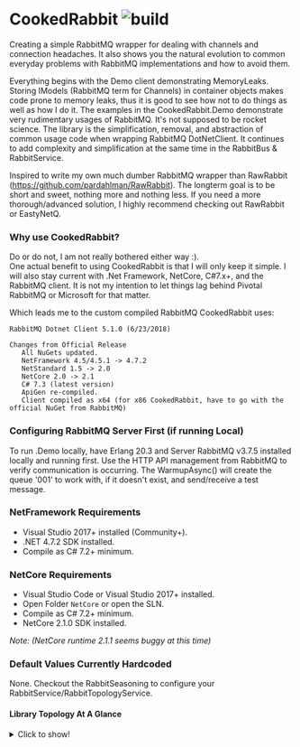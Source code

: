 # CookedRabbit ![build](https://ci.appveyor.com/api/projects/status/github/thyams/CookedRabbit?branch=master&svg=true)
Creating a simple RabbitMQ wrapper for dealing with channels and connection headaches. It also shows you  the natural evolution to common everyday problems with RabbitMQ implementations and how to avoid them.

Everything begins with the Demo client demonstrating MemoryLeaks. Storing IModels (RabbitMQ term for Channels) in container objects makes code prone to memory leaks, thus it is good to see how not to do things as well as how I do it. The examples in the CookedRabbit.Demo demonstrate very rudimentary usages of RabbitMQ. It's not supposed to be rocket science. The library is the simplification, removal, and abstraction of common usage code when wrapping RabbitMQ DotNetClient. It continues to add complexity and simplification at the same time in the RabbitBus & RabbitService.

Inspired to write my own much dumber RabbitMQ wrapper than RawRabbit (https://github.com/pardahlman/RawRabbit). The longterm goal is to be short and sweet, nothing more and nothing less. If you need a more thorough/advanced solution, I highly recommend checking out RawRabbit or EastyNetQ.

### Why use CookedRabbit?
Do or do not, I am not really bothered either way :).  
One actual benefit to using CookedRabbit is that I will only keep it simple. I will also stay current with .Net Framework, NetCore, C#7.x+, and the RabbitMQ client. It is not my intention to let things lag behind Pivotal RabbitMQ or Microsoft for that matter.

Which leads me to the custom compiled RabbitMQ CookedRabbit uses:

    RabbitMQ Dotnet Client 5.1.0 (6/23/2018)

    Changes from Official Release
       All NuGets updated.
       NetFramework 4.5/4.5.1 -> 4.7.2
       NetStandard 1.5 -> 2.0
       NetCore 2.0 -> 2.1
       C# 7.3 (latest version)
       ApiGen re-compiled.
       Client compiled as x64 (for x86 CookedRabbit, have to go with the official NuGet from RabbitMQ)

### Configuring RabbitMQ Server First (if running Local)
To run .Demo locally, have Erlang 20.3 and Server RabbitMQ v3.7.5 installed locally and running first.
Use the HTTP API management from RabbitMQ to verify communication is occurring.
The WarmupAsync() will create the queue '001' to work with, if it doesn't exist, and send/receive a test message.

### NetFramework Requirements

 * Visual Studio 2017+ installed (Community+).
 * .NET 4.7.2 SDK installed.
 * Compile as C# 7.2+ minimum.

### NetCore Requirements

 * Visual Studio Code or Visual Studio 2017+ installed.
 * Open Folder `NetCore` or open the SLN.
 * Compile as C# 7.2+ minimum.
 * NetCore 2.1.0 SDK installed.

*Note: (NetCore runtime 2.1.1 seems buggy at this time)*

### Default Values Currently Hardcoded
None. Checkout the RabbitSeasoning to configure your RabbitService/RabbitTopologyService.

#### Library Topology At A Glance

<details><summary>Click to show!</summary>
<p>

```
    ║
    ║ Your Business Logic
    ║
    ╠══ » RabbbitBus() ═════════════════════════════════════════════════════════════╗
    ║       ║                                                                       ║
    ║       ║ - Exception Handling                                                  ║
    ║       ║ - Circuit Breaker                                                     ║
    ║       ║ - Abstraction                                                         ║
    ║       ║                                                                       ║
    ╠════ » ╠══ » RabbitService ════════════════════════════════════════════════════╣
    ║       ║       ║                                                               ║
    ║       ║       ║ & RabbitChannelPool                                           ║
    ║       ║       ║ & RabbitSeasoning                                             ║
    ║       ║       ║ + Flag Channel As Dead                                        ║
    ║       ║       ║ + Return Channel To Pool (Finished Work)                      ║
    ║       ║       ║ + Publish                                                     ║
    ║       ║       ║ + PublishMany                                                 ║
    ║       ║       ║ + PublishManyAsBatches                                        ║
    ║       ║       ║ + Get                                                         ║
    ║       ║       ║   + Returns As ValueTuple                                     ║
    ║       ║       ║   + Returns As AckableResult                                  ║
    ║       ║       ║ + GetMany                                                     ║
    ║       ║       ║   + Returns As ValueTuple                                     ║
    ║       ║       ║   + Returns As AckableResult                                  ║
    ║       ║       ║ + Create Consumer                                             ║
    ║       ║       ║ + Create AsyncConsumer                                        ║
    ║       ║       ║ - Replacing Console with Logger                               ║
    ║       ║       ║ - throw ex                                                    ║
    ║       ║       ║ ! Opinionated Throttling (RabbitSeasoning Configurable)       ║
    ║       ║       ║                                                               ║
    ║       ║       ╚══ » RabbitChannelPool ════════════════════════════════════════╣
    ║       ║               ║                                                       ║
    ║       ║               ║ & RabbitConnectionPool                                ║
    ║       ║               ║ & RabbitSeasoning                                     ║
    ║       ║               ║ + GetTransientChannel (non-Ackable)                   ║
    ║       ║               ║ + GetTransientChannel (Ackable)                       ║
    ║       ║               ║ + GetChannelPair from &ChannelPool (non-Ackable)      ║
    ║       ║               ║ + GetChannelPair from &ChannelPool (ackable)          ║
    ║       ║               ║ + Get Channel Delay (When All Channels Are In Use)    ║
    ║       ║               ║ + In Use ChannelPair Pool                             ║
    ║       ║               ║ + In Use Ack ChannelPair Pool                         ║
    ║       ║               ║ + Return Channel to A Pool                            ║
    ║       ║               ║ - Replacing Console with Logger                       ║
    ║       ║               ║ - throw ex                                            ║
    ║       ║               ║ ! System For Dealing With Flagged Dead Channels       ║
    ║       ║               ║                                                       ║
    ║       ║               ╚══ » RabbitConnectionPool ═════════════════════════════╣
    ║       ║                       ║                                               ║
    ║       ║                       ║ & RabbitMQ ConnectionFactory                  ║
    ║       ║                       ║ & RabbitSeasoning                             ║
    ║       ║                       ║ & ConnectionPool                              ║
    ║       ║                       ║ - throw ex                                    ║
    ║       ║                       ║ - System for Dealing with Flagged Connections ║
    ║       ║                       ║                                               ║
    ║       ║                       ╚═══════════════════════════════════════════════╣
    ║       ║                                                                       ║
    ╚════ » ╚══ » RabbitTopologyService ════════════════════════════════════════════╣
                    ║                                                               ║
                    ║ & RabbitChannelPool                                           ║
                    ║ & RabbitTopologySeasoning                                     ║
                    ║                                                               ║
                    ║ Work In Progress                                              ║
                    ╚═══════════════════════════════════════════════════════════════╝```

</p>
</details>

Legend  

    & Indicates mandatory/crucial internal object.  
    + Exists (or exists with future enhancements)  
    - Does not exist yet.  
    ! Important  
